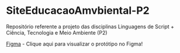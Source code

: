 # SiteEducacaoAmvbiental-P2
Repositório referente a projeto das disciplinas Linguagens de Script + Ciência, Tecnologia e Meio Ambiente (P2)

[Figma](https://www.figma.com/proto/0aD6OP5VCuLhwceFuBStJ9/Projeto-LS?node-id=17-187&starting-point-node-id=17%3A187&scaling=scale-down&mode=design&t=IkyVxYoibg3by0HW-1) - Clique aqui para visualizar o protótipo no Figma!
